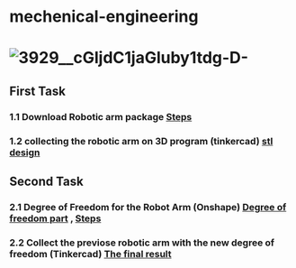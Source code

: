 # mechenical-engineering
# ![3929__cGljdC1jaGluby1tdg-D-](https://user-images.githubusercontent.com/74243095/129962782-4cae2f0d-59cf-4796-9931-9864574fe63d.jpg)


## First Task 
### 1.1  Download Robotic arm package [Steps](https://github.com/khulud1998/mechenical-engineering-smartmethods/blob/main/Task%201%20.md)
### 1.2  collecting the robotic arm on 3D program (tinkercad) [stl design](https://github.com/khulud1998/mechenical-engineering-smartmethods/blob/main/Robotic%20arm.stl)


## Second Task 
### 2.1 Degree of Freedom for the Robot Arm (Onshape) [Degree of freedom part](https://github.com/khulud1998/mechenical-engineering-smartmethods/blob/main/degree%20of%20freedom.stl)   , [Steps](https://github.com/khulud1998/mechenical-engineering-smartmethods/blob/main/Task%202%20.md) 
### 2.2 Collect the previose robotic arm with the new degree of freedom (Tinkercad) [The final result](https://github.com/khulud1998/mechenical-engineering-smartmethods/blob/main/robotic%20arm%20with%20new%20degree%20of%20freedom.stl)



